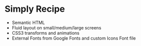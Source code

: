 <h1>Simply Recipe</h1>


* Semantic HTML
* Fluid layout on small/medium/large screens
* CSS3 transforms and animations
* External Fonts from Google Fonts and custom Icons Font file
